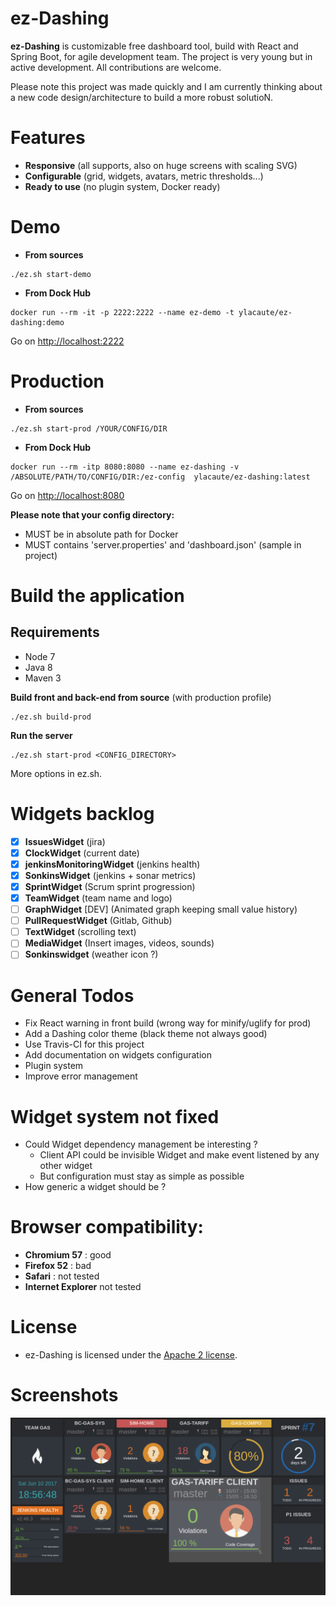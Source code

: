 # ez-Dashing

__ez-Dashing__ is customizable free dashboard tool, build with React and Spring Boot, for agile development team. The project is very young but in active development. All contributions are welcome.

Please note this project was made quickly and I am currently thinking about a new code design/architecture to build a more robust solutioN.

# Features
 - __Responsive__ (all supports, also on huge screens with scaling SVG)
 - __Configurable__ (grid, widgets, avatars, metric thresholds...)
 - __Ready to use__ (no plugin system, Docker ready)

# Demo

- __From sources__
```
./ez.sh start-demo
```
- __From Dock Hub__
```
docker run --rm -it -p 2222:2222 --name ez-demo -t ylacaute/ez-dashing:demo
```
Go on [http://localhost:2222](http://localhost:2222)

# Production

- __From sources__
```
./ez.sh start-prod /YOUR/CONFIG/DIR
```
- __From Dock Hub__
```
docker run --rm -itp 8080:8080 --name ez-dashing -v /ABSOLUTE/PATH/TO/CONFIG/DIR:/ez-config  ylacaute/ez-dashing:latest
```

Go on [http://localhost:8080](http://localhost:8080)

__Please note that your config directory:__
 - MUST be in absolute path for Docker
 - MUST contains 'server.properties' and 'dashboard.json' (sample in project)

# Build the application

## Requirements
 - Node 7
 - Java 8
 - Maven 3

__Build front and back-end from source__ (with production profile)
```
./ez.sh build-prod
```
__Run the server__ 
```
./ez.sh start-prod <CONFIG_DIRECTORY>
```

More options in ez.sh.
 
# Widgets backlog
- [x] __IssuesWidget__ (jira)
- [x] __ClockWidget__ (current date)
- [x] __jenkinsMonitoringWidget__ (jenkins health)
- [x] __SonkinsWidget__ (jenkins + sonar metrics)
- [x] __SprintWidget__ (Scrum sprint progression)
- [x] __TeamWidget__ (team name and logo)
- [ ] __GraphWidget__ [DEV] (Animated graph keeping small value history)
- [ ] __PullRequestWidget__ (Gitlab, Github)
- [ ] __TextWidget__ (scrolling text)
- [ ] __MediaWidget__ (Insert images, videos, sounds)
- [ ] __Sonkinswidget__ (weather icon ?)
 
# General Todos
 - Fix React warning in front build (wrong way for minify/uglify for prod)
 - Add a Dashing color theme (black theme not always good)
 - Use Travis-CI for this project
 - Add documentation on widgets configuration
 - Plugin system
 - Improve error management
 
# Widget system not fixed
 - Could Widget dependency management be interesting ?
   - Client API could be invisible Widget and make event listened by any other widget
   - But configuration must stay as simple as possible
 - How generic a widget should be ? 
 
# Browser compatibility: 
 - __Chromium 57__ : good
 - __Firefox 52__ : bad
 - __Safari__ : not tested
 - __Internet Explorer__ not tested

# License
 - ez-Dashing is licensed under the [Apache 2 license](/LICENSE).

# Screenshots

![Screenshot](/ez-client/screenshot.png)

